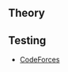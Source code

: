 ## Theory



## Testing

<ul>
<li><a href="https://codeforces.com/contest/1624/submission/273296011">CodeForces</a></li>
</ul>